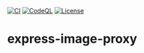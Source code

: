 [![CI](https://github.com/manuelhenke/express-image-proxy/actions/workflows/ci.yml/badge.svg)](https://github.com/manuelhenke/express-image-proxy/actions/workflows/ci.yml)
[![CodeQL](https://github.com/manuelhenke/express-image-proxy/actions/workflows/codeql-analysis.yml/badge.svg)](https://github.com/manuelhenke/express-image-proxy/actions/workflows/codeql-analysis.yml)
[![License](https://img.shields.io/github/license/manuelhenke/express-image-proxy)](./LICENSE)

# express-image-proxy


